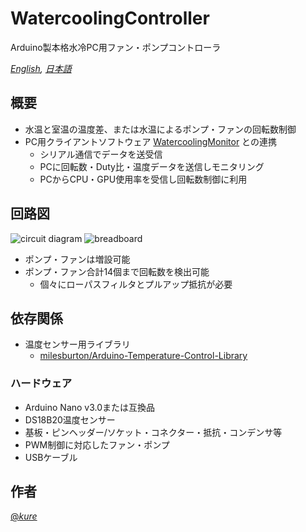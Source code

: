 # WatercoolingController

Arduino製本格水冷PC用ファン・ポンプコントローラ

*[English](README.md), [日本語](README.ja.md)*

## 概要

- 水温と室温の温度差、または水温によるポンプ・ファンの回転数制御
- PC用クライアントソフトウェア [WatercoolingMonitor](https://github.com/xiphen-jp/WatercoolingMonitor) との連携
  - シリアル通信でデータを送受信
  - PCに回転数・Duty比・温度データを送信しモニタリング
  - PCからCPU・GPU使用率を受信し回転数制御に利用

## 回路図

![circuit diagram](https://raw.githubusercontent.com/wiki/xiphen-jp/WatercoolingController/images/watercooling_controller_circuit.png)
![breadboard](https://raw.githubusercontent.com/wiki/xiphen-jp/WatercoolingController/images/watercooling_controller_breadboard.png)

- ポンプ・ファンは増設可能
- ポンプ・ファン合計14個まで回転数を検出可能
  - 個々にローパスフィルタとプルアップ抵抗が必要

## 依存関係

- 温度センサー用ライブラリ
  - [milesburton/Arduino-Temperature-Control-Library](https://github.com/milesburton/Arduino-Temperature-Control-Library)

### ハードウェア

- Arduino Nano v3.0または互換品
- DS18B20温度センサー
- 基板・ピンヘッダー/ソケット・コネクター・抵抗・コンデンサ等
- PWM制御に対応したファン・ポンプ
- USBケーブル

## 作者

[@_kure_](https://twitter.com/_kure_)
